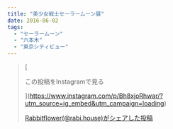 ```yaml
---
title: "美少女戦士セーラームーン展"
date: 2016-06-02
tags: 
  - "セーラームーン"
  - "六本木"
  - "東京シティビュー"
---
```


> [
> 
> この投稿をInstagramで見る
> 
> ](https://www.instagram.com/p/Bh8xjoRhwar/?utm_source=ig_embed&utm_campaign=loading)
> 
> [Rabbitflower(@rabi.house)がシェアした投稿](https://www.instagram.com/p/Bh8xjoRhwar/?utm_source=ig_embed&utm_campaign=loading)

<script async src="//www.instagram.com/embed.js"></script>
